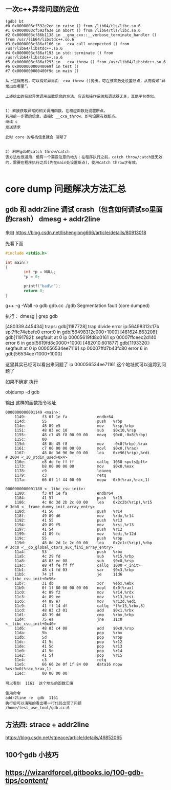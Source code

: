 ## 一次c++异常问题的定位
```
(gdb) bt
#0 0x0000003cf592e2ed in raise () from /lib64/tls/libc.so.6
#1 0x0000003cf592fa3e in abort () from /lib64/tls/libc.so.6
#2 0x0000003cf86b1138 in __gnu_cxx::__verbose_terminate_handler () from /usr/lib64/libstdc++.so.6
#3 0x0000003cf86af166 in __cxa_call_unexpected () from /usr/lib64/libstdc++.so.6
#4 0x0000003cf86af193 in std::terminate () from /usr/lib64/libstdc++.so.6
#5 0x0000003cf86af293 in __cxa_throw () from /usr/lib64/libstdc++.so.6
#6 0x0000000000400e9f in test ()
#7 0x0000000000400f9d in main ()

从上述调用栈，可以得知异常由__cxa_throw ()抛出，可在该函数处设置断点，从而得知“异常出自哪里”。

上述给出的获取异常调用函数信息的方法，应该和操作系统和调试器无关，其他平台类似。


1) 直接获取异常的相关调用函数，在相应函数处设置断点。
利用前一步骤的信息，直接b __cxa_throw，即可设置有效断点。
继续 c 
发送请求 

此时 core 的堆栈信息就会 清晰了


2) 利用gdb的catch throw/catch
该方法也很通用，但有一个需要注意的地方：在程序执行之前，catch throw/catch是无效的，需要在程序执行之后(先在main处设置断点)，使用catch throw才有效。


```

# core dump 问题解决方法汇总

## gdb 和 addr2line 调试 crash（包含如何调试so里面的crash） dmesg + addr2line
来自 https://blog.csdn.net/lishenglong666/article/details/80913018

先看下面
```c++
#include <stdio.h>

int main()
{
        int *p = NULL;
        *p = 0;

        printf("bad\n");
        return 0;
}

```
g++  -g  -Wall  -o  gdb  gdb.cc 
./gdb
Segmentation fault (core dumped)

执行：  dmesg  | grep gdb

[480339.445434] traps: gdb[1187728] trap divide error ip:56498312c17b sp:7ffc74ebefe0 error:0 in gdb[56498312c000+1000]
[481624.863208] gdb[1191782]: segfault at 0 ip 00005619fd8c0161 sp 00007ffceec2d140 error 6 in gdb[5619fd8c0000+1000]
[482010.601877] gdb[1193320]: segfault at 0 ip 000056534ee71161 sp 00007ffd7b43fc80 error 6 in gdb[56534ee71000+1000]

这里其实已经可以看出来问题了 ip 000056534ee71161 这个地址就可以追踪到问题了

如果不确定
执行

objdump -d  gdb

输出 这样的函数指令地址

```
0000000000001149 <main>:
    1149:       f3 0f 1e fa             endbr64 
    114d:       55                      push   %rbp
    114e:       48 89 e5                mov    %rsp,%rbp
    1151:       48 83 ec 10             sub    $0x10,%rsp
    1155:       48 c7 45 f8 00 00 00    movq   $0x0,-0x8(%rbp)
    115c:       00 
    115d:       48 8b 45 f8             mov    -0x8(%rbp),%rax
    1161:       c7 00 00 00 00 00       movl   $0x0,(%rax)
    1167:       48 8d 3d 96 0e 00 00    lea    0xe96(%rip),%rdi        # 2004 <_IO_stdin_used+0x4>
    116e:       e8 dd fe ff ff          callq  1050 <puts@plt>
    1173:       b8 00 00 00 00          mov    $0x0,%eax
    1178:       c9                      leaveq 
    1179:       c3                      retq   
    117a:       66 0f 1f 44 00 00       nopw   0x0(%rax,%rax,1)

0000000000001180 <__libc_csu_init>:
    1180:       f3 0f 1e fa             endbr64 
    1184:       41 57                   push   %r15
    1186:       4c 8d 3d 2b 2c 00 00    lea    0x2c2b(%rip),%r15        # 3db8 <__frame_dummy_init_array_entry>
    118d:       41 56                   push   %r14
    118f:       49 89 d6                mov    %rdx,%r14
    1192:       41 55                   push   %r13
    1194:       49 89 f5                mov    %rsi,%r13
    1197:       41 54                   push   %r12
    1199:       41 89 fc                mov    %edi,%r12d
    119c:       55                      push   %rbp
    119d:       48 8d 2d 1c 2c 00 00    lea    0x2c1c(%rip),%rbp        # 3dc0 <__do_global_dtors_aux_fini_array_entry>
    11a4:       53                      push   %rbx
    11a5:       4c 29 fd                sub    %r15,%rbp
    11a8:       48 83 ec 08             sub    $0x8,%rsp
    11ac:       e8 4f fe ff ff          callq  1000 <_init>
    11b1:       48 c1 fd 03             sar    $0x3,%rbp
    11b5:       74 1f                   je     11d6 <__libc_csu_init+0x56>
    11b7:       31 db                   xor    %ebx,%ebx
    11b9:       0f 1f 80 00 00 00 00    nopl   0x0(%rax)
    11c0:       4c 89 f2                mov    %r14,%rdx
    11c3:       4c 89 ee                mov    %r13,%rsi
    11c6:       44 89 e7                mov    %r12d,%edi
    11c9:       41 ff 14 df             callq  *(%r15,%rbx,8)
    11cd:       48 83 c3 01             add    $0x1,%rbx
    11d1:       48 39 dd                cmp    %rbx,%rbp
    11d4:       75 ea                   jne    11c0 <__libc_csu_init+0x40>
    11d6:       48 83 c4 08             add    $0x8,%rsp
    11da:       5b                      pop    %rbx
    11db:       5d                      pop    %rbp
    11dc:       41 5c                   pop    %r12
    11de:       41 5d                   pop    %r13
    11e0:       41 5e                   pop    %r14
    11e2:       41 5f                   pop    %r15
    11e4:       c3                      retq   
    11e5:       66 66 2e 0f 1f 84 00    data16 nopw %cs:0x0(%rax,%rax,1)
    11ec:       00 00 00 00 

可以看到  1161  这个地址的函数汇编 

使用命令 
addr2line -e  gdb  1161
执行后可以清晰的看出哪一行代码出现了问题
/home/test_use_tool/gdb.cc:6
```


## 方法四: strace + addr2line
https://blog.csdn.net/stpeace/article/details/49852065



## 100个gdb 小技巧
## https://wizardforcel.gitbooks.io/100-gdb-tips/content/